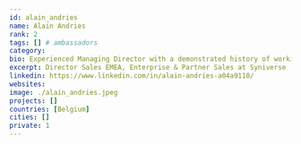 ```yaml
---
id: alain_andries
name: Alain Andries
rank: 2
tags: [] # ambassadors
category:
bio: Experienced Managing Director with a demonstrated history of working in the information services industry since 1995. Skilled in Negotiation, Coaching, Sales and Management. Strong business development professional with a Post-Graduate, focused in Sales and Marketing Management. I believe in the great idea of the ThreeFold Foundation, it nurtures my believe we can live in a better world.
excerpt: Director Sales EMEA, Enterprise & Partner Sales at Syniverse
linkedin: https://www.linkedin.com/in/alain-andries-a04a9110/
websites: 
image: ./alain_andries.jpeg
projects: []
countries: [Belgium]
cities: []
private: 1
---
```

